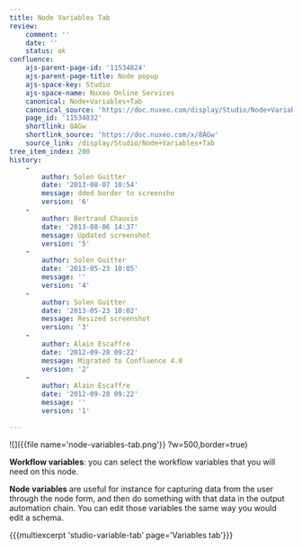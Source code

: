 ```yaml
---
title: Node Variables Tab
review:
    comment: ''
    date: ''
    status: ok
confluence:
    ajs-parent-page-id: '11534824'
    ajs-parent-page-title: Node popup
    ajs-space-key: Studio
    ajs-space-name: Nuxeo Online Services
    canonical: Node+Variables+Tab
    canonical_source: 'https://doc.nuxeo.com/display/Studio/Node+Variables+Tab'
    page_id: '11534832'
    shortlink: 8AGw
    shortlink_source: 'https://doc.nuxeo.com/x/8AGw'
    source_link: /display/Studio/Node+Variables+Tab
tree_item_index: 200
history:
    -
        author: Solen Guitter
        date: '2013-08-07 10:54'
        message: dded border to screensho
        version: '6'
    -
        author: Bertrand Chauvin
        date: '2013-08-06 14:37'
        message: Updated screenshot
        version: '5'
    -
        author: Solen Guitter
        date: '2013-05-23 10:05'
        message: ''
        version: '4'
    -
        author: Solen Guitter
        date: '2013-05-23 10:02'
        message: Resized screenshot
        version: '3'
    -
        author: Alain Escaffre
        date: '2012-09-28 09:22'
        message: Migrated to Confluence 4.0
        version: '2'
    -
        author: Alain Escaffre
        date: '2012-09-28 09:22'
        message: ''
        version: '1'

---
```

![]({{file name='node-variables-tab.png'}} ?w=500,border=true)

**Workflow variables**: you can select the workflow variables that you will need on this node.

**Node variables** are useful for instance for capturing data from the user through the node form, and then do something with that data in the output automation chain. You can edit those variables the same way you would edit a schema.

{{{multiexcerpt 'studio-variable-tab' page='Variables tab'}}}
